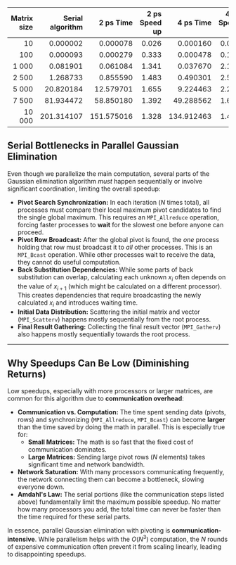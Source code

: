 
| Matrix size | Serial algorithm |  2 ps Time | 2 ps Speed up |  4 ps Time | 4 ps Speed up |          8 ps Time | 8 ps Speed up |
|------------:|-----------------:|-----------:|--------------:|-----------:|--------------:|-------------------:|--------------:|
|          10 |         0.000002 |   0.000078 |         0.026 |   0.000160 |         0.013 |           0.000517 |         0.004 |
|         100 |         0.000093 |   0.000279 |         0.333 |   0.000478 |         0.195 |           0.000778 |         0.120 |
|       1 000 |         0.081901 |   0.061084 |         1.341 |   0.037670 |         2.174 |           0.028919 |         2.832 |
|       2 500 |         1.268733 |   0.855590 |         1.483 |   0.490301 |         2.588 |           0.277175 |         4.577 |
|       5 000 |        20.820184 |  12.579701 |         1.655 |   9.224463 |         2.257 |           8.159503 |         2.552 |
|       7 500 |        81.934472 |  58.850180 |         1.392 |  49.288562 |         1.662 |          50.279829 |         1.630 |
|      10 000 |       201.314107 | 151.575016 |         1.328 | 134.912463 |         1.492 |         141.239449 |         1.425 |

## Serial Bottlenecks in Parallel Gaussian Elimination

Even though we parallelize the main computation, several parts of the Gaussian elimination 
algorithm *must* happen sequentially or involve significant coordination, limiting the overall speedup:

* **Pivot Search Synchronization:** In each iteration ($N$ times total), 
all processes must compare their local maximum pivot candidates to find the single global maximum. 
This requires an `MPI_Allreduce` operation, forcing faster 
processes to **wait** for the slowest one before anyone can proceed.
* **Pivot Row Broadcast:** After the global pivot is found, the *one* process 
holding that row must broadcast it to *all* other processes. 
This is an `MPI_Bcast` operation. While other processes wait to receive the data, they cannot do useful computation.
* **Back Substitution Dependencies:** While some parts of back substitution can overlap, calculating 
each unknown $x_i$ often depends on the value of $x_{i+1}$ (which might be calculated on a different 
processor). This creates dependencies that require broadcasting the newly 
calculated $x_i$ and introduces waiting time.
* **Initial Data Distribution:** Scattering the initial matrix and vector 
(`MPI_Scatterv`) happens mostly sequentially from the root process.
* **Final Result Gathering:** Collecting the final result vector 
(`MPI_Gatherv`) also happens mostly sequentially towards the root process.

---

## Why Speedups Can Be Low (Diminishing Returns)

Low speedups, especially with more processors or larger matrices, 
are common for this algorithm due to **communication overhead**:

* **Communication vs. Computation:** The time spent sending data (pivots, rows) 
and synchronizing (`MPI_Allreduce`, `MPI_Bcast`) can become **larger** than the 
time saved by doing the math in parallel. This is especially true for:
    * **Small Matrices:** The math is so fast that the fixed cost of communication dominates.
    * **Large Matrices:** Sending large pivot rows ($N$ elements) takes significant time and network bandwidth.
* **Network Saturation:** With many processors communicating frequently, 
the network connecting them can become a bottleneck, slowing everyone down.
* **Amdahl's Law:** The serial portions (like the communication steps listed above) fundamentally limit 
the maximum possible speedup. No matter how many processors you add, the total time can 
never be faster than the time required for these serial parts.

In essence, parallel Gaussian elimination with pivoting is **communication-intensive**. 
While parallelism helps with the $O(N^3)$ computation, the $N$ rounds of expensive communication 
often prevent it from scaling linearly, leading to disappointing speedups.
